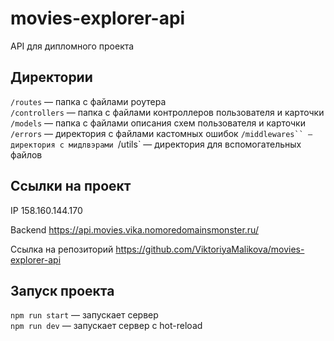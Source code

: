 # movies-explorer-api
API для дипломного проекта

## Директории

`/routes` — папка с файлами роутера  
`/controllers` — папка с файлами контроллеров пользователя и карточки   
`/models` — папка с файлами описания схем пользователя и карточки  
`/errors` — директория с файлами кастомных ошибок
`/middlewares`` — директория с мидлвэрами
`/utils` — директория для вспомогательных файлов
  

## Ссылки на проект

IP 158.160.144.170

Backend https://api.movies.vika.nomoredomainsmonster.ru/

Ссылка на репозиторий https://github.com/ViktoriyaMalikova/movies-explorer-api

## Запуск проекта

`npm run start` — запускает сервер   
`npm run dev` — запускает сервер с hot-reload
